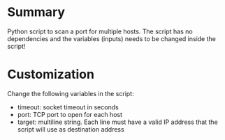 # Summary
Python script to scan a port for multiple hosts. The script has no dependencies and the variables (inputs) needs to be changed inside the script!
# Customization
Change the following variables in the script:
- timeout: socket timeout in seconds
- port: TCP port to open for each host
- target: multiline string. Each line must have a valid IP address that the script will use as destination address

